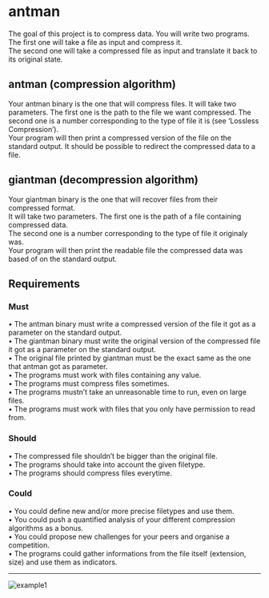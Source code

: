 
# antman
The goal of this project is to compress data. You will write two programs.  
The first one will take a file as input and compress it.  
The second one will take a compressed file as input and translate it back to its original state.  

## antman (compression algorithm)
Your antman binary is the one that will compress files. It will take two parameters. The first one is the path
to the file we want compressed. The second one is a number corresponding to the type of file it is (see
‘Lossless Compression’).  
Your program will then print a compressed version of the file on the standard output. It should be possible
to redirect the compressed data to a file.  

## giantman (decompression algorithm)
Your giantman binary is the one that will recover files from their compressed format.  
It will take two parameters. The first one is the path of a file containing compressed data.   
The second one is a number corresponding to the type of file it originaly was.  
Your program will then print the readable file the compressed data was based of on the standard output.

## Requirements
### Must
• The antman binary must write a compressed version of the file it got as a parameter on the standard
output.  
• The giantman binary must write the original version of the compressed file it got as a parameter on
the standard output.  
• The original file printed by giantman must be the exact same as the one that antman got as parameter.  
• The programs must work with files containing any value.  
• The programs must compress files sometimes.  
• The programs mustn’t take an unreasonable time to run, even on large files.  
• The programs must work with files that you only have permission to read from.  
### Should
• The compressed file shouldn’t be bigger than the original file.  
• The programs should take into account the given filetype.  
• The programs should compress files everytime.  
### Could
• You could define new and/or more precise filetypes and use them.  
• You could push a quantified analysis of your different compression algorithms as a bonus.  
• You could propose new challenges for your peers and organise a competition.  
• The programs could gather informations from the file itself (extension, size) and use them as indicators.
____
![example1](https://github.com/iMeaNz/mantman/blob/main/example.png?raw=true)
